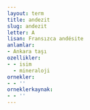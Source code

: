 ```yaml
---
layout: term
title: andezit
slug: andezit
letter: A
lisan: Fransızca andésite
anlamlar:
- Ankara taşı
ozellikler:
- - isim
  - mineraloji
ornekler:
- - ''
orneklerkaynak:
- - ''
---
```

